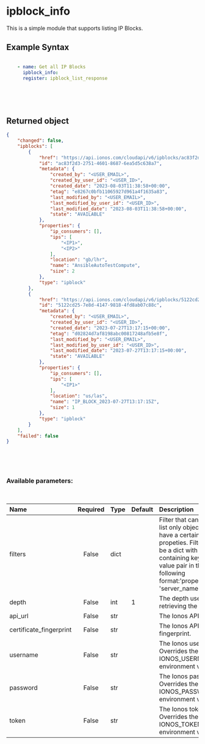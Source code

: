 # ipblock_info

This is a simple module that supports listing IP Blocks.

## Example Syntax


```yaml

    - name: Get all IP Blocks
      ipblock_info:
      register: ipblock_list_response

```

&nbsp;

&nbsp;
## Returned object
```json
{
    "changed": false,
    "ipblocks": [
        {
            "href": "https://api.ionos.com/cloudapi/v6/ipblocks/ac83f2d3-2751-4601-8687-6ea5d5c638a7",
            "id": "ac83f2d3-2751-4601-8687-6ea5d5c638a7",
            "metadata": {
                "created_by": "<USER_EMAIL>",
                "created_by_user_id": "<USER_ID>",
                "created_date": "2023-08-03T11:38:58+00:00",
                "etag": "e8267c0bfb11065927d961a4f1635a83",
                "last_modified_by": "<USER_EMAIL>",
                "last_modified_by_user_id": "<USER_ID>",
                "last_modified_date": "2023-08-03T11:38:58+00:00",
                "state": "AVAILABLE"
            },
            "properties": {
                "ip_consumers": [],
                "ips": [
                    "<IP1>",
                    "<IP2>"
                ],
                "location": "gb/lhr",
                "name": "AnsibleAutoTestCompute",
                "size": 2
            },
            "type": "ipblock"
        },
        {
            "href": "https://api.ionos.com/cloudapi/v6/ipblocks/5122cd25-7e8d-4147-9818-4fd8ab07c88c",
            "id": "5122cd25-7e8d-4147-9818-4fd8ab07c88c",
            "metadata": {
                "created_by": "<USER_EMAIL>",
                "created_by_user_id": "<USER_ID>",
                "created_date": "2023-07-27T13:17:15+00:00",
                "etag": "d02824d7af8198abc00817248afb5e8f",
                "last_modified_by": "<USER_EMAIL>",
                "last_modified_by_user_id": "<USER_ID>",
                "last_modified_date": "2023-07-27T13:17:15+00:00",
                "state": "AVAILABLE"
            },
            "properties": {
                "ip_consumers": [],
                "ips": [
                    "<IP1>"
                ],
                "location": "us/las",
                "name": "IP_BLOCK_2023-07-27T13:17:15Z",
                "size": 1
            },
            "type": "ipblock"
        }
    ],
    "failed": false
}

```

&nbsp;

&nbsp;
### Available parameters:
&nbsp;

| Name | Required | Type | Default | Description |
| :--- | :---: | :--- | :--- | :--- |
| filters | False | dict |  | Filter that can be used to list only objects which have a certain set of propeties. Filters should be a dict with a key containing keys and value pair in the following format:'properties.name': 'server_name' |
| depth | False | int | 1 | The depth used when retrieving the items. |
| api_url | False | str |  | The Ionos API base URL. |
| certificate_fingerprint | False | str |  | The Ionos API certificate fingerprint. |
| username | False | str |  | The Ionos username. Overrides the IONOS_USERNAME environment variable. |
| password | False | str |  | The Ionos password. Overrides the IONOS_PASSWORD environment variable. |
| token | False | str |  | The Ionos token. Overrides the IONOS_TOKEN environment variable. |
